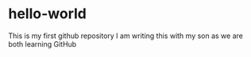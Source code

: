 # hello-world
This is my first github repository
I am writing this with my son as we are both learning GitHub
